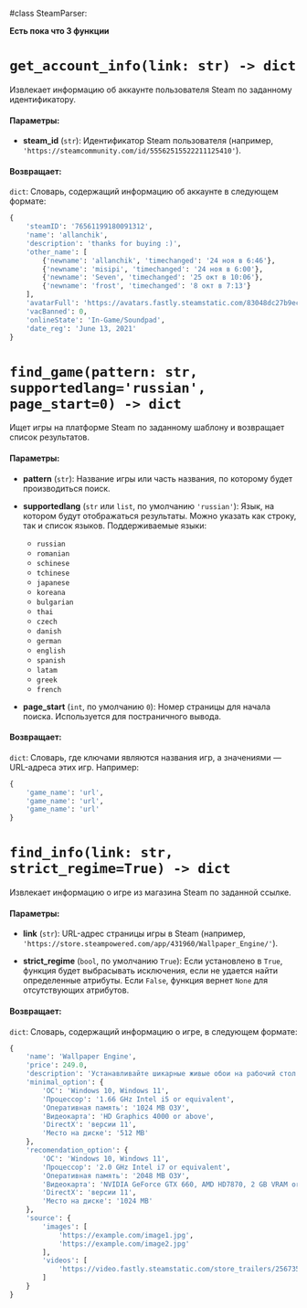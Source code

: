 #class SteamParser:

**Есть пока что 3 функции**

# `get_account_info(link: str) -> dict`

Извлекает информацию об аккаунте пользователя Steam по заданному идентификатору.

#### Параметры:

- **steam_id** (`str`): Идентификатор Steam пользователя (например, `'https://steamcommunity.com/id/55562515522211125410'`).

#### Возвращает:

`dict`: Словарь, содержащий информацию об аккаунте в следующем формате:

```python
{
    'steamID': '76561199180091312',
    'name': 'allanchik',
    'description': 'thanks for buying :)',
    'other_name': [
        {'newname': 'allanchik', 'timechanged': '24 ноя в 6:46'},
        {'newname': 'misipi', 'timechanged': '24 ноя в 6:00'},
        {'newname': 'Seven', 'timechanged': '25 окт в 10:06'},
        {'newname': 'frost', 'timechanged': '8 окт в 7:13'}
    ],
    'avatarFull': 'https://avatars.fastly.steamstatic.com/83048dc27b9ecbe0fbc9a02397881f1546bb66e8_full.jpg',
    'vacBanned': 0,
    'onlineState': 'In-Game/Soundpad',
    'date_reg': 'June 13, 2021'
}
```
# `find_game(pattern: str, supportedlang='russian', page_start=0) -> dict`

Ищет игры на платформе Steam по заданному шаблону и возвращает список результатов.

#### Параметры:

- **pattern** (`str`): Название игры или часть названия, по которому будет производиться поиск.
  
- **supportedlang** (`str` или `list`, по умолчанию `'russian'`): Язык, на котором будут отображаться результаты. Можно указать как строку, так и список языков. Поддерживаемые языки:
  - `russian`
  - `romanian`
  - `schinese`
  - `tchinese`
  - `japanese`
  - `koreana`
  - `bulgarian`
  - `thai`
  - `czech`
  - `danish`
  - `german`
  - `english`
  - `spanish`
  - `latam`
  - `greek`
  - `french`

- **page_start** (`int`, по умолчанию `0`): Номер страницы для начала поиска. Используется для постраничного вывода.

#### Возвращает:

`dict`: Словарь, где ключами являются названия игр, а значениями — URL-адреса этих игр. Например:

```python
{
    'game_name': 'url',
    'game_name': 'url',
    'game_name': 'url'
}
```


# `find_info(link: str, strict_regime=True) -> dict`

Извлекает информацию о игре из магазина Steam по заданной ссылке.

#### Параметры:

- **link** (`str`): URL-адрес страницы игры в Steam (например, `'https://store.steampowered.com/app/431960/Wallpaper_Engine/'`).

- **strict_regime** (`bool`, по умолчанию `True`): Если установлено в `True`, функция будет выбрасывать исключения, если не удается найти определенные атрибуты. Если `False`, функция вернет `None` для отсутствующих атрибутов.

#### Возвращает:

`dict`: Словарь, содержащий информацию о игре, в следующем формате:

```python
{
    'name': 'Wallpaper Engine',
    'price': 249.0,
    'description': 'Устанавливайте шикарные живые обои на рабочий стол...',
    'minimal_option': {
        'ОС': 'Windows 10, Windows 11',
        'Процессор': '1.66 GHz Intel i5 or equivalent',
        'Оперативная память': '1024 MB ОЗУ',
        'Видеокарта': 'HD Graphics 4000 or above',
        'DirectX': 'версии 11',
        'Место на диске': '512 MB'
    },
    'recomendation_option': {
        'ОС': 'Windows 10, Windows 11',
        'Процессор': '2.0 GHz Intel i7 or equivalent',
        'Оперативная память': '2048 MB ОЗУ',
        'Видеокарта': 'NVIDIA GeForce GTX 660, AMD HD7870, 2 GB VRAM or above',
        'DirectX': 'версии 11',
        'Место на диске': '1024 MB'
    },
    'source': {
        'images': [
            'https://example.com/image1.jpg',
            'https://example.com/image2.jpg'
        ],
        'videos': [
            'https://video.fastly.steamstatic.com/store_trailers/256735610/movie_max.mp4'
        ]
    }
}
